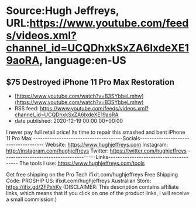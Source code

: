 # Source:Hugh Jeffreys, URL:https://www.youtube.com/feeds/videos.xml?channel_id=UCQDhxkSxZA6lxdeXE19aoRA, language:en-US

## $75 Destroyed iPhone 11 Pro Max Restoration
 - [https://www.youtube.com/watch?v=B3SYbbeLmhw](https://www.youtube.com/watch?v=B3SYbbeLmhw)
 - RSS feed: https://www.youtube.com/feeds/videos.xml?channel_id=UCQDhxkSxZA6lxdeXE19aoRA
 - date published: 2020-12-19 00:00:00+00:00

I never pay full retail price! 
Its time to repair this smashed and bent iPhone 11 Pro Max
--------------------------------------Socials-------------------------------------
Website: https://www.hughjeffreys.com 
Instagram: http://instagram.com/hughjeffreys
Twitter: https://twitter.com/hughjeffreys
---------------------------------------Links---------------------------------------
The tools I use:
https://www.hughjeffreys.com/tools

Get free shipping on the Pro Tech ifixit.com/hughjeffreys 
Free Shipping Code: PROSHIP
US: ifixit.com/hughjeffreys
Australian Store: https://ifix.gd/2FPxhKy
(DISCLAIMER: This description contains affiliate links, which means that if you click on one of the product links, l will receive a small commission.)

